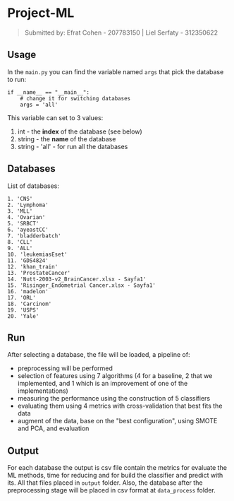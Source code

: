 # Project-ML
> Submitted by:
  > Efrat Cohen - 207783150 | 
  > Liel Serfaty - 312350622
  
## Usage
In the `main.py` you can find the variable named `args` that pick the database to run:
```
if __name__ == "__main__":
    # change it for switching databases
    args = 'all'
```

This variable can set to 3 values:
1. int - the **index** of the database (see below)
2. string - the **name** of the database
3. string - 'all' - for run all the databases

## Databases
List of databases:
```
1. 'CNS'
2. 'Lymphoma'
3. 'MLL'
4. 'Ovarian'
5. 'SRBCT'
6. 'ayeastCC'
7. 'bladderbatch'
8. 'CLL'
9. 'ALL'
10. 'leukemiasEset'
11. 'GDS4824'
12. 'khan_train'
13. 'ProstateCancer'
14. 'Nutt-2003-v2_BrainCancer.xlsx - Sayfa1'
15. 'Risinger_Endometrial Cancer.xlsx - Sayfa1'
16. 'madelon'
17. 'ORL'
18. 'Carcinom'
19. 'USPS'
20. 'Yale'
```
## Run
After selecting a database, the file will be loaded, a pipeline of:
* preprocessing will be performed
* selection of features using 7 algorithms (4 for a baseline, 2 that we implemented, and 1 which is an improvement of one of the implementations)
* measuring the performance using the construction of 5 classifiers
* evaluating them using 4 metrics with cross-validation that best fits the data
* augment of the data, base on the "best configuration", using SMOTE and PCA, and evaluation

## Output
For each database the output is csv file contain the metrics for evaluate the ML methods, time for reducing and for build the classifier and predict with its. All that files placed in `output` folder. 
Also, the database after the preprocessing stage will be placed in csv format at `data_process` folder.
